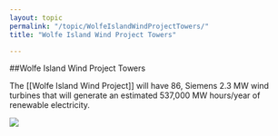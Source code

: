 ```yaml
---
layout: topic
permalink: "/topic/WolfeIslandWindProjectTowers/"
title: "Wolfe Island Wind Project Towers"

---
```


##Wolfe Island Wind Project Towers

The [[Wolfe Island Wind Project]] will have 86, Siemens 2.3 MW wind turbines that will generate an estimated 537,000 MW hours/year of renewable electricity.

<img src="http://K7Waterfront.org/Images/WolfeIslandWindProjectBigTowers05-600.jpg">

